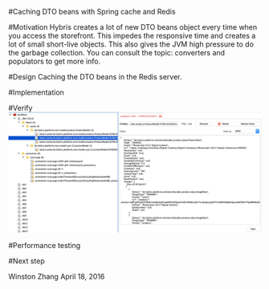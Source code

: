 #Caching DTO beans with Spring cache and Redis

#Motivation
Hybris creates a lot of new DTO beans object every time when you access the storefront.
This impedes the responsive time and creates a lot of small short-live objects. 
This also gives the JVM high pressure to do the garbage collection.
You can consult the topic: converters and populators to get more info.

#Design
Caching the DTO beans in the Redis server.

#Implementation

#Verify
![DTO beans cached in Redis](images/DTO_cache_redis.png)

#Performance testing

#Next step

Winston Zhang
April 18, 2016
